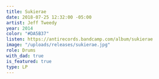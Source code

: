 ```yaml
---
title: Sukierae
date: 2018-07-25 12:32:00 -05:00
artist: Jeff Tweedy
year: 2014
color: "#DA5B37"
listen: https://antirecords.bandcamp.com/album/sukierae
image: "/uploads/releases/sukierae.jpg"
role: Drums
with_dad: true
is_featured: true
type: LP
---
```


